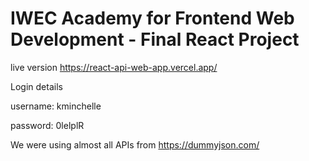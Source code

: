 # IWEC Academy for Frontend Web Development - Final React Project

live version https://react-api-web-app.vercel.app/

Login details

username: kminchelle

password: 0lelplR
      
We were using almost all APIs from https://dummyjson.com/
